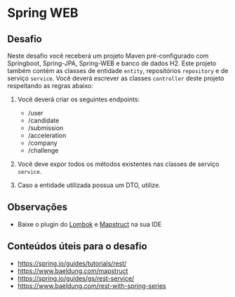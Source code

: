 # Spring WEB

## Desafio
Neste desafio você receberá um projeto Maven pré-configurado com Springboot, Spring-JPA, Spring-WEB e banco de dados H2. Este projeto também contém as classes de entidade `entity`, repositórios `repository` e de serviço `service`. Você deverá escrever as classes `controller` deste projeto respeitando as regras abaixo:

1. Você deverá criar os seguintes endpoints:
	- /user
	- /candidate
	- /submission
	- /acceleration
	- /company
	- /challenge

2. Você deve expor todos os métodos existentes nas classes de serviço `service`.
3. Caso a entidade utilizada possua um DTO, utilize.

## Observações
- Baixe o plugin do [Lombok](https://projectlombok.org/setup/intellij) e [Mapstruct](https://mapstruct.org/documentation/ide-support/) na sua IDE

## Conteúdos úteis para o desafio
- https://spring.io/guides/tutorials/rest/
- https://www.baeldung.com/mapstruct
- https://spring.io/guides/gs/rest-service/
- https://www.baeldung.com/rest-with-spring-series
